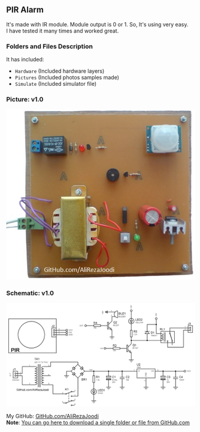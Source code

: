 ## PIR Alarm
It's made with IR module. Module output is 0 or 1. So, It's using very easy.  
I have tested it many times and worked great.

### Folders and Files Description
It has included:
- `Hardware` (Included hardware layers)
- `Pictures` (Included photos samples made)
- `Simulate` (Included simulator file)

### Picture: v1.0
![](Pictures/v1.0.jpg)

### Schematic: v1.0
![](Hardware/v1.0.png)

My GitHub: [GitHub.com/AliRezaJoodi](https://github.com/AliRezaJoodi)  
**Note**: [You can go here to download a single folder or file from GitHub.com](https://minhaskamal.github.io/DownGit/#/home)
